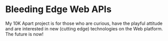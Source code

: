 # Bleeding Edge Web APIs
My 10K Apart project is for those who are curious, have the playful attitude and are interested in new (cutting edge) technologies on the Web platform. The future is now!
